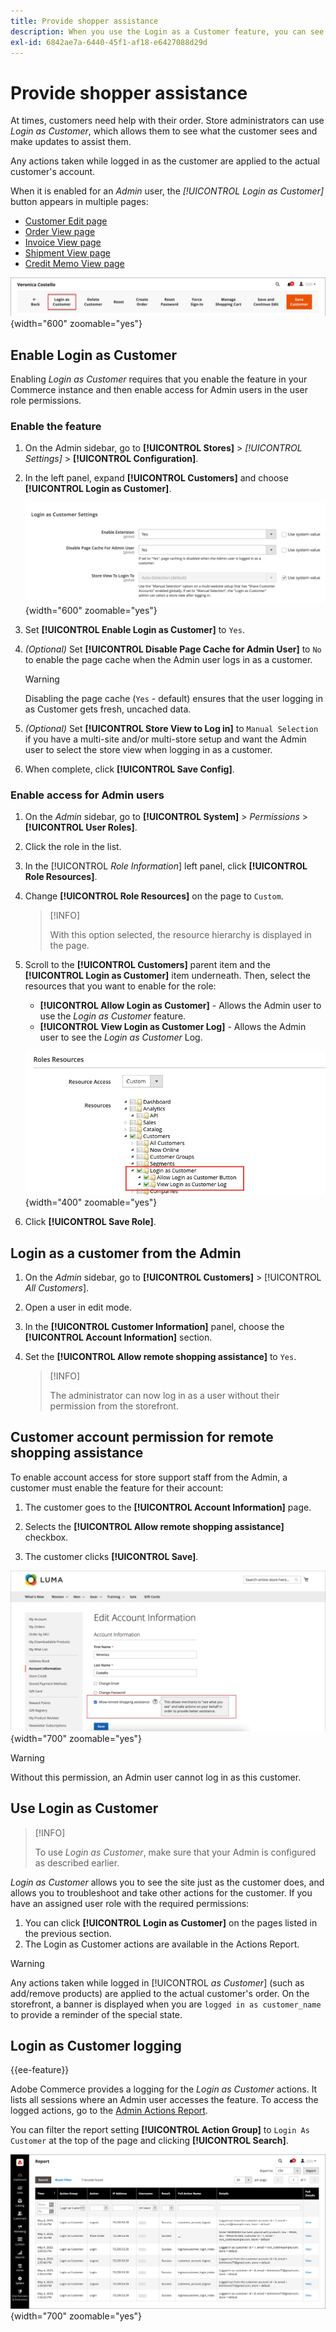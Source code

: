 ```yaml
---
title: Provide shopper assistance
description: When you use the Login as a Customer feature, you can see what the customers see and make updates on their behalf.
exl-id: 6842ae7a-6440-45f1-af18-e6427088d29d
---
```

# Provide shopper assistance

At times, customers need help with their order. Store administrators can use _Login as Customer_, which allows them to see what the customer sees and make updates to assist them.

Any actions taken while logged in as the customer are applied to the actual customer's account.

When it is enabled for an _Admin_ user, the _[!UICONTROL Login as Customer]_ button appears in multiple pages:

* [Customer Edit page](../customers/update-account.md)
* [Order View page](../stores-purchase/order-processing.md)
* [Invoice View page](../stores-purchase/invoices.md)
* [Shipment View page](../stores-purchase/shipments.md)
* [Credit Memo View page](../stores-purchase/credit-memo-create.md)

![Login As Customer](assets/login-as-customer.png){width="600" zoomable="yes"}

## Enable Login as Customer

Enabling _Login as Customer_ requires that you enable the feature in your Commerce instance and then enable access for Admin users in the user role permissions.

### Enable the feature

1. On the Admin sidebar, go to  **[!UICONTROL Stores]** > _[!UICONTROL Settings]_ > **[!UICONTROL Configuration]**.

1. In the left panel, expand **[!UICONTROL Customers]** and choose  **[!UICONTROL Login as Customer]**.

   ![Configuration options - Login as Customer](../configuration-reference/customers/assets/login-as-customer.png){width="600" zoomable="yes"}

1. Set **[!UICONTROL Enable Login as Customer]** to `Yes`.

1. _(Optional)_ Set **[!UICONTROL Disable Page Cache for Admin User]** to `No` to enable the page cache when the Admin user logs in as a customer.

   >[!WARNING]
   >
   > Disabling the page cache (`Yes` - default) ensures that the user logging in as Customer gets fresh, uncached data.

1. _(Optional)_ Set **[!UICONTROL Store View to Log in]** to `Manual Selection` if you have a multi-site and/or multi-store setup and want the Admin user to select the store view when logging in as a customer.

1. When complete, click **[!UICONTROL Save Config]**.

### Enable access for Admin users

1. On the _Admin_ sidebar, go to **[!UICONTROL System]** > _Permissions_ > **[!UICONTROL User Roles]**.

1. Click the role in the list.

1. In the [!UICONTROL _Role Information_] left panel, click **[!UICONTROL Role Resources]**.

1. Change **[!UICONTROL Role Resources]** on the page to `Custom`.

   >[!INFO]
   >
   > With this option selected, the resource hierarchy is displayed in the page.

1. Scroll to the  **[!UICONTROL Customers]** parent item and the **[!UICONTROL Login as Customer]** item underneath. Then, select the resources that you want to enable for the role:

   * **[!UICONTROL Allow Login as Customer]** - Allows the Admin user to use the _Login as Customer_ feature.
   * **[!UICONTROL View Login as Customer Log]** - Allows the Admin user to see the _Login as Customer_ Log.

   ![Role Resources - Login as Customer](assets/customers-login-as-customer-role-resources.png){width="400" zoomable="yes"}

1. Click **[!UICONTROL Save Role]**.

## Login as a customer from the Admin

1. On the _Admin_ sidebar, go to **[!UICONTROL Customers]** > [!UICONTROL _All Customers_].

1. Open a user in edit mode.

1. In the **[!UICONTROL Customer Information]** panel, choose the **[!UICONTROL Account Information]** section.

1. Set the **[!UICONTROL Allow remote shopping assistance]** to `Yes`.

   >[!INFO]
   >
   >The administrator can now log in as a user without their permission from the storefront.

## Customer account permission for remote shopping assistance

To enable account access for store support staff from the Admin, a customer must enable the feature for their account:

1. The customer goes to the **[!UICONTROL Account Information]** page.

1. Selects the **[!UICONTROL Allow remote shopping assistance]** checkbox.

1. The customer clicks **[!UICONTROL Save]**.

![Account Information Page](assets/permission.png){width="700" zoomable="yes"}

>[!WARNING]
>
>Without this permission, an Admin user cannot log in as this customer.

## Use Login as Customer

>[!INFO]
>
>To use _Login as Customer_, make sure that your Admin is configured as described earlier.

_Login as Customer_ allows you to see the site just as the customer does, and allows you to troubleshoot and take other actions for the customer. If you have an assigned user role with the required permissions:

1. You can click **[!UICONTROL Login as Customer]** on the pages listed in the previous section.
1. The Login as Customer actions are available in the Actions Report.

>[!WARNING]
>
>Any actions taken while logged in [!UICONTROL _as Customer_] (such as add/remove products) are applied to the actual customer's order. On the storefront, a banner is displayed when you are `logged in as customer_name` to provide a reminder of the special state.

## Login as Customer logging

{{ee-feature}}

Adobe Commerce provides a logging for the _Login as Customer_ actions. It lists all sessions where an Admin user accesses the feature. To access the logged actions, go to the [Admin Actions Report](../systems/action-log-report.md).

You can filter the report setting **[!UICONTROL Action Group]** to `Login As Customer` at the top of the page and clicking **[!UICONTROL Search]**.

![Filter the Actions Report](assets/customers-login-as-customer-log-filter.png){width="700" zoomable="yes"}
